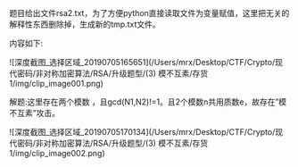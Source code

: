 题目给出文件rsa2.txt，为了方便python直接读取文件为变量赋值，这里把无关的解释性东西删除掉，生成新的tmp.txt文件。

内容如下:

![深度截图_选择区域_20190705165651](/Users/mrx/Desktop/CTF/Crypto/现代密码/非对称加密算法/RSA/升级题型/(3) 模不互素/存货1/img/clip_image001.png)

解题:这里存在两个模数 ，且gcd(N1,N2)!=1。且2个模数n共用质数e，故存在”模不互素”攻击。

   ![深度截图_选择区域_20190705170134](/Users/mrx/Desktop/CTF/Crypto/现代密码/非对称加密算法/RSA/升级题型/(3) 模不互素/存货1/img/clip_image002.png)

 